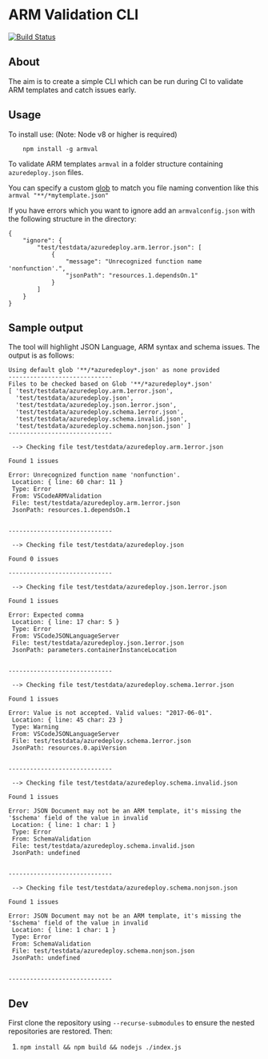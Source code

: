 # ARM Validation CLI

[![Build Status](https://dev.azure.com/lawrencegripper/githubbuilds/_apis/build/status/lawrencegripper.ARMValidationCLI?branchName=master)](https://dev.azure.com/lawrencegripper/githubbuilds/_build/latest?definitionId=3?branchName=master)

## About

The aim is to create a simple CLI which can be run during CI to validate ARM templates and catch issues early. 

## Usage 

To install use: (Note: Node v8 or higher is required)

```
    npm install -g armval
```

To validate ARM templates `armval` in a folder structure containing `azuredeploy.json` files. 

You can specify a custom [glob](https://en.wikipedia.org/wiki/Glob_%28programming%29) to match you file naming convention like this `armval "**/*mytemplate.json"`

If you have errors which you want to ignore add an `armvalconfig.json` with the following structure in the directory:

```
{
    "ignore": {
        "test/testdata/azuredeploy.arm.1error.json": [
            {
                "message": "Unrecognized function name 'nonfunction'.",
                "jsonPath": "resources.1.dependsOn.1"
            }
        ]
    }
}

```

## Sample output

The tool will highlight JSON Language, ARM syntax and schema issues. The output is as follows:

```
Using default glob '**/*azuredeploy*.json' as none provided
-----------------------------
Files to be checked based on Glob '**/*azuredeploy*.json'
[ 'test/testdata/azuredeploy.arm.1error.json',
  'test/testdata/azuredeploy.json',
  'test/testdata/azuredeploy.json.1error.json',
  'test/testdata/azuredeploy.schema.1error.json',
  'test/testdata/azuredeploy.schema.invalid.json',
  'test/testdata/azuredeploy.schema.nonjson.json' ]
-----------------------------

 --> Checking file test/testdata/azuredeploy.arm.1error.json 

Found 1 issues 

Error: Unrecognized function name 'nonfunction'. 
 Location: { line: 60 char: 11 } 
 Type: Error 
 From: VSCodeARMValidation 
 File: test/testdata/azuredeploy.arm.1error.json 
 JsonPath: resources.1.dependsOn.1


-----------------------------

 --> Checking file test/testdata/azuredeploy.json 

Found 0 issues 

-----------------------------

 --> Checking file test/testdata/azuredeploy.json.1error.json 

Found 1 issues 

Error: Expected comma 
 Location: { line: 17 char: 5 } 
 Type: Error 
 From: VSCodeJSONLanguageServer 
 File: test/testdata/azuredeploy.json.1error.json 
 JsonPath: parameters.containerInstanceLocation


-----------------------------

 --> Checking file test/testdata/azuredeploy.schema.1error.json 

Found 1 issues 

Error: Value is not accepted. Valid values: "2017-06-01". 
 Location: { line: 45 char: 23 } 
 Type: Warning 
 From: VSCodeJSONLanguageServer 
 File: test/testdata/azuredeploy.schema.1error.json 
 JsonPath: resources.0.apiVersion


-----------------------------

 --> Checking file test/testdata/azuredeploy.schema.invalid.json 

Found 1 issues 

Error: JSON Document may not be an ARM template, it's missing the '$schema' field of the value in invalid 
 Location: { line: 1 char: 1 } 
 Type: Error 
 From: SchemaValidation 
 File: test/testdata/azuredeploy.schema.invalid.json 
 JsonPath: undefined


-----------------------------

 --> Checking file test/testdata/azuredeploy.schema.nonjson.json 

Found 1 issues 

Error: JSON Document may not be an ARM template, it's missing the '$schema' field of the value in invalid 
 Location: { line: 1 char: 1 } 
 Type: Error 
 From: SchemaValidation 
 File: test/testdata/azuredeploy.schema.nonjson.json 
 JsonPath: undefined


-----------------------------

```



## Dev 

First clone the repository using `--recurse-submodules` to ensure the nested repositories are restored. Then:

1. `npm install && npm build && nodejs ./index.js` 
